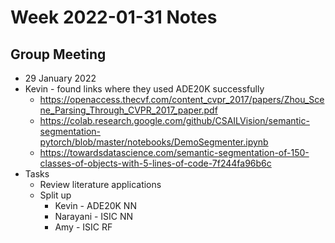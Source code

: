 # Week 2022-01-31 Notes

## Group Meeting
- 29 January 2022
- Kevin - found links where they used ADE20K successfully
  - https://openaccess.thecvf.com/content_cvpr_2017/papers/Zhou_Scene_Parsing_Through_CVPR_2017_paper.pdf
  - https://colab.research.google.com/github/CSAILVision/semantic-segmentation-pytorch/blob/master/notebooks/DemoSegmenter.ipynb
  - https://towardsdatascience.com/semantic-segmentation-of-150-classes-of-objects-with-5-lines-of-code-7f244fa96b6c
- Tasks
  - Review literature applications
  - Split up
    - Kevin - ADE20K NN
    - Narayani - ISIC NN
    - Amy - ISIC RF
